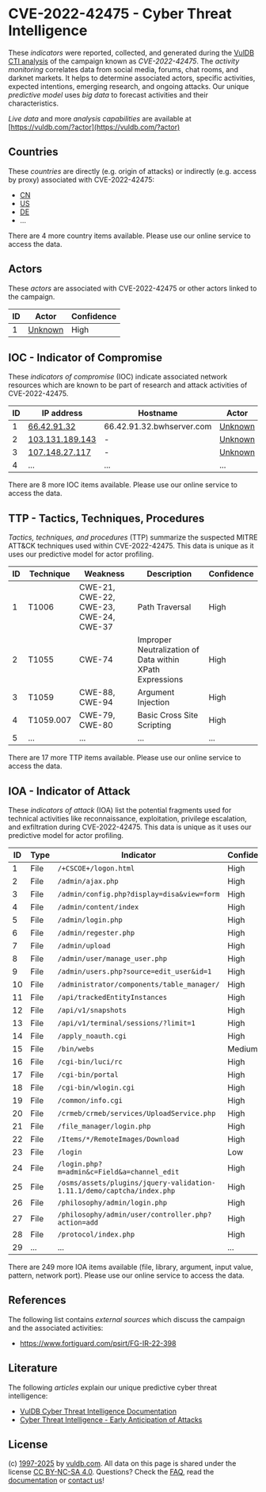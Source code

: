 # CVE-2022-42475 - Cyber Threat Intelligence

These _indicators_ were reported, collected, and generated during the [VulDB CTI analysis](https://vuldb.com/?kb.cti) of the campaign known as _CVE-2022-42475_. The _activity monitoring_ correlates data from social media, forums, chat rooms, and darknet markets. It helps to determine associated actors, specific activities, expected intentions, emerging research, and ongoing attacks. Our unique _predictive model_ uses _big data_ to forecast activities and their characteristics.

_Live data_ and more _analysis capabilities_ are available at [https://vuldb.com/?actor](https://vuldb.com/?actor)

## Countries

These _countries_ are directly (e.g. origin of attacks) or indirectly (e.g. access by proxy) associated with CVE-2022-42475:

* [CN](https://vuldb.com/?country.cn)
* [US](https://vuldb.com/?country.us)
* [DE](https://vuldb.com/?country.de)
* ...

There are 4 more country items available. Please use our online service to access the data.

## Actors

These _actors_ are associated with CVE-2022-42475 or other actors linked to the campaign.

ID | Actor | Confidence
-- | ----- | ----------
1 | [Unknown](https://vuldb.com/?actor.unknown) | High

## IOC - Indicator of Compromise

These _indicators of compromise_ (IOC) indicate associated network resources which are known to be part of research and attack activities of CVE-2022-42475.

ID | IP address | Hostname | Actor | Confidence
-- | ---------- | -------- | ----- | ----------
1 | [66.42.91.32](https://vuldb.com/?ip.66.42.91.32) | 66.42.91.32.bwhserver.com | [Unknown](https://vuldb.com/?actor.unknown) | High
2 | [103.131.189.143](https://vuldb.com/?ip.103.131.189.143) | - | [Unknown](https://vuldb.com/?actor.unknown) | High
3 | [107.148.27.117](https://vuldb.com/?ip.107.148.27.117) | - | [Unknown](https://vuldb.com/?actor.unknown) | High
4 | ... | ... | ... | ...

There are 8 more IOC items available. Please use our online service to access the data.

## TTP - Tactics, Techniques, Procedures

_Tactics, techniques, and procedures_ (TTP) summarize the suspected MITRE ATT&CK techniques used within CVE-2022-42475. This data is unique as it uses our predictive model for actor profiling.

ID | Technique | Weakness | Description | Confidence
-- | --------- | -------- | ----------- | ----------
1 | T1006 | CWE-21, CWE-22, CWE-23, CWE-24, CWE-37 | Path Traversal | High
2 | T1055 | CWE-74 | Improper Neutralization of Data within XPath Expressions | High
3 | T1059 | CWE-88, CWE-94 | Argument Injection | High
4 | T1059.007 | CWE-79, CWE-80 | Basic Cross Site Scripting | High
5 | ... | ... | ... | ...

There are 17 more TTP items available. Please use our online service to access the data.

## IOA - Indicator of Attack

These _indicators of attack_ (IOA) list the potential fragments used for technical activities like reconnaissance, exploitation, privilege escalation, and exfiltration during CVE-2022-42475. This data is unique as it uses our predictive model for actor profiling.

ID | Type | Indicator | Confidence
-- | ---- | --------- | ----------
1 | File | `/+CSCOE+/logon.html` | High
2 | File | `/admin/ajax.php` | High
3 | File | `/admin/config.php?display=disa&view=form` | High
4 | File | `/admin/content/index` | High
5 | File | `/admin/login.php` | High
6 | File | `/admin/regester.php` | High
7 | File | `/admin/upload` | High
8 | File | `/admin/user/manage_user.php` | High
9 | File | `/admin/users.php?source=edit_user&id=1` | High
10 | File | `/administrator/components/table_manager/` | High
11 | File | `/api/trackedEntityInstances` | High
12 | File | `/api/v1/snapshots` | High
13 | File | `/api/v1/terminal/sessions/?limit=1` | High
14 | File | `/apply_noauth.cgi` | High
15 | File | `/bin/webs` | Medium
16 | File | `/cgi-bin/luci/rc` | High
17 | File | `/cgi-bin/portal` | High
18 | File | `/cgi-bin/wlogin.cgi` | High
19 | File | `/common/info.cgi` | High
20 | File | `/crmeb/crmeb/services/UploadService.php` | High
21 | File | `/file_manager/login.php` | High
22 | File | `/Items/*/RemoteImages/Download` | High
23 | File | `/login` | Low
24 | File | `/login.php?m=admin&c=Field&a=channel_edit` | High
25 | File | `/osms/assets/plugins/jquery-validation-1.11.1/demo/captcha/index.php` | High
26 | File | `/philosophy/admin/login.php` | High
27 | File | `/philosophy/admin/user/controller.php?action=add` | High
28 | File | `/protocol/index.php` | High
29 | ... | ... | ...

There are 249 more IOA items available (file, library, argument, input value, pattern, network port). Please use our online service to access the data.

## References

The following list contains _external sources_ which discuss the campaign and the associated activities:

* https://www.fortiguard.com/psirt/FG-IR-22-398

## Literature

The following _articles_ explain our unique predictive cyber threat intelligence:

* [VulDB Cyber Threat Intelligence Documentation](https://vuldb.com/?kb.cti)
* [Cyber Threat Intelligence - Early Anticipation of Attacks](https://www.scip.ch/en/?labs.20201022)

## License

(c) [1997-2025](https://vuldb.com/?kb.changelog) by [vuldb.com](https://vuldb.com/?kb.about). All data on this page is shared under the license [CC BY-NC-SA 4.0](https://creativecommons.org/licenses/by-nc-sa/4.0/). Questions? Check the [FAQ](https://vuldb.com/?kb.faq), read the [documentation](https://vuldb.com/?kb) or [contact us](https://vuldb.com/?contact)!
